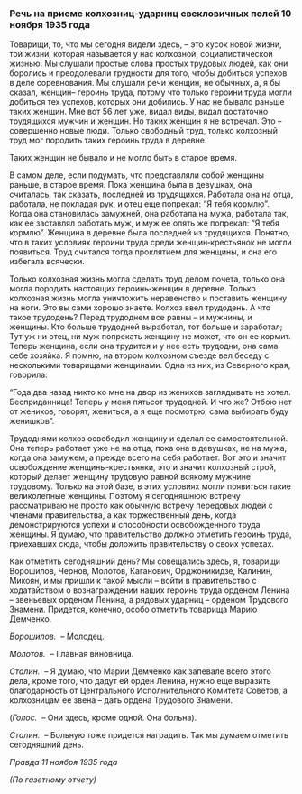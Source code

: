 ### Речь на приеме колхозниц‑ударниц свекловичных полей 10 ноября 1935 года

Товарищи, то, что мы сегодня видели здесь, – это кусок новой жизни, той жизни, которая называется у нас колхозной, социалистической жизнью. Мы слушали простые слова простых трудовых людей, как они боролись и преодолевали трудности для того, чтобы добиться успехов в деле соревнования. Мы слушали речи женщин, не обычных, а, я бы сказал, женщин– героинь труда, потому что только героини труда могли добиться тех успехов, которых они добились. У нас не бывало раньше таких женщин. Мне вот 56 лет уже, видал виды, видал достаточно трудящихся мужчин и женщин. Но таких женщин я не встречал. Это – совершенно новые люди. Только свободный труд, только колхозный труд мог породить таких героинь труда в деревне.

Таких женщин не бывало и не могло быть в старое время.

В самом деле, если подумать, что представляли собой женщины раньше, в старое время. Пока женщина была в девушках, она считалась, так сказать, последней из трудящихся. Работала она на отца, работала, не покладая рук, и отец еще попрекал: “Я тебя кормлю”. Когда она становилась замужней, она работала на мужа, работала так, как ее заставлял работать муж, и муж ее опять же попрекал: “Я тебя кормлю”. Женщина в деревне была последней из трудящихся. Понятно, что в таких условиях героини труда среди женщин‑крестьянок не могли появиться. Труд считался тогда проклятием для женщины, и она его избегала всячески.

Только колхозная жизнь могла сделать труд делом почета, только она могла породить настоящих героинь‑женщин в деревне. Только колхозная жизнь могла уничтожить неравенство и поставить женщину на ноги. Это вы сами хорошо знаете. Колхоз ввел трудодень. А что такое трудодень? Перед трудоднем все равны – и мужчины, и женщины. Кто больше трудодней выработал, тот больше и заработал; Тут уж ни отец, ни муж попрекать женщину не может, что он ее кормит. Теперь женщина, если она трудится и у нее есть трудодни, она сама себе хозяйка. Я помню, на втором колхозном съезде вел беседу с несколькими товарищами женщинами. Одна из них, из Северного края, говорила:

“Года два назад никто ко мне на двор из женихов заглядывать не хотел. Бесприданница! Теперь у меня пятьсот трудодней. И что же? Отбою нет от женихов, говорят, жениться, а я еще посмотрю, сама выбирать буду женишков”.

Трудоднями колхоз освободил женщину и сделал ее самостоятельной. Она теперь работает уже не на отца, пока она в девушках, не на мужа, когда она замужем, а прежде всего на себя работает. Вот это и значит освобождение женщины‑крестьянки, это и значит колхозный строй, который делает женщину трудовую равной всякому мужчине трудовому. Только на этой базе, в этих условиях могли появиться такие великолепные женщины. Поэтому я сегодняшнюю встречу рассматриваю не просто как обычную встречу передовых людей с членами правительства, а как торжественный день, когда демонстрируются успехи и способности освобожденного труда женщины. Я думаю, что правительство должно отметить героинь труда, приехавших сюда, чтобы доложить правительству о своих успехах.

Как отметить сегодняшний день? Мы совещались здесь, я, товарищи Ворошилов, Чернов, Молотов, Каганович, Орджоникидзе, Калинин, Микоян, и мы пришли к такой мысли – войти в правительство с ходатайством о вознаграждении наших героинь труда орденом Ленина – звеньевых орденом Ленина, а рядовых ударниц – орденом Трудового Знамени. Придется, конечно, особо отметить товарища Марию Демченко.

_Ворошилов._  – Молодец.

_Молотов._  – Главная виновница.

_Сталин._  – Я думаю, что Марии Демченко как запевале всего этого дела, кроме того, что дадут ей орден Ленина, нужно еще выразить благодарность от Центрального Исполнительного Комитета Советов, а колхозницам ее звена – дать ордена Трудового Знамени.

(_Голос._  – Они здесь, кроме одной. Она больна).

_Сталин._  – Больную тоже придется наградить. Так мы думаем отметить сегодняшний день.

_Правда 11 ноября 1935 года_

_(По газетному отчету)_